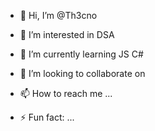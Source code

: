 - 👋 Hi, I’m @Th3cno
- 👀 I’m interested in DSA
- 🌱 I’m currently learning JS C#
- 💞️ I’m looking to collaborate on 
- 📫 How to reach me ...

- ⚡ Fun fact: ...

<!---
Th3cno/Th3cno is a ✨ special ✨ repository because its `README.md` (this file) appears on your GitHub profile.
You can click the Preview link to take a look at your changes.
--->
